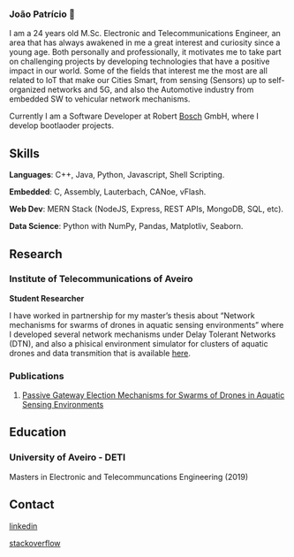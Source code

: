 ### João Patrício 👋

I am a 24 years old M.Sc. Electronic and Telecommunications Engineer, an area that has always
awakened in me a great interest and curiosity since a young age. Both personally and professionally, it motivates
me to take part on challenging projects by developing technologies that have a positive impact in our world.
Some of the fields that interest me the most are all related to IoT that make our Cities Smart, from sensing
(Sensors) up to self-organized networks and 5G, and also the Automotive industry from embedded SW to
vehicular network mechanisms. 

Currently I am a Software Developer at Robert [Bosch](https://www.bosch.com/) GmbH, where I develop bootlaoder projects.

## Skills
**Languages**: C++, Java, Python, Javascript, Shell Scripting.

**Embedded**: C, Assembly, Lauterbach, CANoe, vFlash.

**Web Dev**: MERN Stack (NodeJS, Express, REST APIs, MongoDB, SQL, etc).

**Data Science**: Python with NumPy, Pandas, Matplotliv, Seaborn.

## Research

### Institute of Telecommunications of Aveiro
**Student Researcher**

I have worked in partnership for my master’s thesis about
“Network mechanisms for swarms of drones in aquatic sensing
environments” where I developed several network mechanisms under Delay Tolerant Networks (DTN), and also a phisical environment simulator for clusters of aquatic drones and data transmition that is available [here](https://github.com/joaobcpatricio/OPAQS).

### Publications
1. [Passive Gateway Election Mechanisms for Swarms of Drones in Aquatic Sensing Environments](https://ieeexplore.ieee.org/document/9239468)

## Education
### University of Aveiro - DETI
Masters in Electronic and Telecommuncations Engineering (2019)

## Contact
<!--### University of Aveiro - DETI -->
[linkedin](https://www.linkedin.com/in/joaobcpatricio/)

[stackoverflow](https://stackoverflow.com/users/11299409/jo%c3%a3o-p)

<!--
**joaobcpatricio/joaobcpatricio** is a ✨ _special_ ✨ repository because its `README.md` (this file) appears on your GitHub profile.

Here are some ideas to get you started:

- 🔭 I’m currently working on ...
- 🌱 I’m currently learning ...
- 👯 I’m looking to collaborate on ...
- 🤔 I’m looking for help with ...
- 💬 Ask me about ...
- 📫 How to reach me: ...
- 😄 Pronouns: ...
- ⚡ Fun fact: ...
-->
